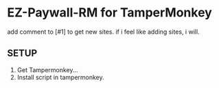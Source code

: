 # EZ-Paywall-RM for TamperMonkey
add comment to [#1] to get new sites.
if i feel like adding sites, i will.
## SETUP
1. Get Tampermonkey...
2. Install script in tampermonkey.
